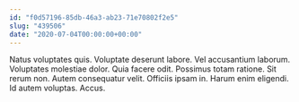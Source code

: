 ```yaml
---
id: "f0d57196-85db-46a3-ab23-71e70802f2e5"
slug: "439506"
date: "2020-07-04T00:00:00+00:00"
---
```


Natus voluptates quis. Voluptate deserunt labore. Vel accusantium laborum. Voluptates molestiae dolor. Quia facere odit. Possimus totam ratione. Sit rerum non. Autem consequatur velit. Officiis ipsam in. Harum enim eligendi. Id autem voluptas. Accus.
